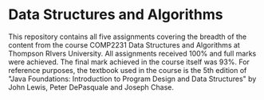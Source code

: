 # Data Structures and Algorithms
This repository contains all five assignments covering the breadth of the content from the course COMP2231 Data Structures and Algorithms at Thompson RIvers University. All assignments received 100% and full marks were achieved. The final mark achieved in the course itself was 93%. For reference purposes, the textbook used in the course is the 5th edition of "Java Foundations: Introduction to Program Design and Data Structures" by John Lewis, Peter DePasquale and Joseph Chase. 
